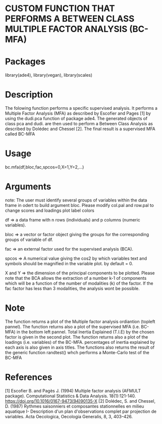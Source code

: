 # CUSTOM FUNCTION THAT PERFORMS A BETWEEN CLASS MULTIPLE FACTOR ANALYSIS (BC-MFA)

# Packages

library(ade4),
library(vegan),
library(scales)

# Description

The folowing function performs a specific supervised analysis. It performs a Multiple Factor Analysis (MFA) as described by Escofier and Pages [1] by using the dudi.pca function of package ade4. The generated objects of class pca and dudi. are then used to perform a Between Class Analysis as described by Dolédec and Chessel [2]. The final result is a supervised MFA called BC-MFA

# Usage

bc.mfa(df,bloc,fac,spcos=0,X=1,Y=2,...)

# Arguments

note: The user must identify several groups of variables within the data frame in odert to build argument bloc. Please modify col.pal and row.pal to change scores and loadings plot label colors

df => a data frame with n rows (individuals) and p columns (numeric variables).

bloc => a vector or factor object giving the groups for the corresponding groups of variable of df.

fac => an external factor used for the supervised analysis (BCA). 

spcos => A numerical value giving the cos2 by which variables text and symbols should be magnified in the variable plot. by default = 0.

X and Y => the dimension of the principal components to be plotted. Please note that the BCA allows the extraction of a number k-1 of components which will be a function of the number of modalities (k) of the factor. If the fac factor has less than 3 modalities, the analysis wont be possible. 

# Note

The function returns a plot of the Multiple factor analysis ordiantion (topleft pannel). The function returns also a plot of the supervised MFA (i.e. BC-MFA) in the bottom left pannel. Total Inertia Explained (T.I.E) by the chosen factor is given in the second plot. The function returns also a plot of the loadings (i.e. variables) of the BC-MFA. percentages of inertia explained by each axis is also given in axis titles. The functions also returns the result of the generic function randtest() whch performs a Monte-Carlo test of the BC-MFA

# References

[1] Escofier B. and Pagès J. (1994) Multiple factor analysis (AFMULT package). Computational Statistics & Data Analysis. 18(1):121-140. https://doi.org/10.1016/0167-9473(94)90135-X
[2] Dolédec, S. and Chessel, D. (1987) Rythmes saisonniers et composantes stationnelles en milieu aquatique I- Description d'un plan d'observations complet par projection de variables. Acta Oecologica, Oecologia Generalis, 8, 3, 403–426.
